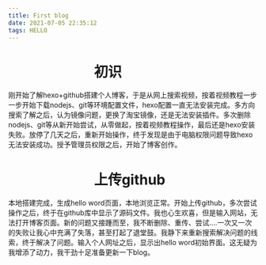 ```yaml
---
title: First blog
date: 2021-07-05 22:35:12
tags: HELLO
---
```



# &emsp; &emsp; &emsp; &emsp; &emsp;  初识
 刚开始了解hexo+github搭建个人博客，于是从网上搜索视频，按着视频教程一步一步开始下载nodejs、git等环境配置文件，hexo配置一直无法安装完成。多方向搜索了解之后，认为镜像问题，更换了淘宝镜像，还是无法安装插件。多次删除nodejs、git等从新开始尝试，从零做起，按着视频教程操作，最后还是hexo安装失败。放停了几天之后，重新开始操作，终于发现是由于电脑权限问题导致hexo无法安装成功。授予管理员权限之后，开始了博客创作。
                                              
                                              
# &emsp; &emsp; &emsp; &emsp; &emsp; 上传github
 本地搭建完成，生成hello word页面，本地浏览正常。开始上传github，多次尝试操作之后，终于在github库中显示了源码文件。我也心生欢喜，但是输入网站，无法打开博客页面。新的问题又接踵而至，我不断删除、重传、尝试....一次又一次的失败让我心中充满了失落，甚至打起了退堂鼓。我静下来重新搜索解决问题的线索，终于解决了问题。输入个人网址之后，显示出hello word初始界面。这无疑为我增添了动力，我干劲十足准备更新一下blog。
 

